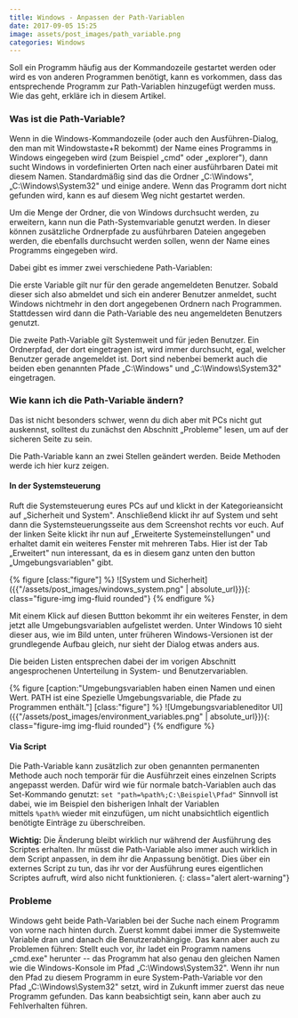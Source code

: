 ```yaml
---
title: Windows - Anpassen der Path-Variablen
date: 2017-09-05 15:25
image: assets/post_images/path_variable.png
categories: Windows
---
```


Soll ein Programm häufig aus der Kommandozeile gestartet werden oder wird es von anderen Programmen benötigt, kann es vorkommen, dass das entsprechende Programm zur Path-Variablen hinzugefügt werden muss. Wie das geht, erkläre ich in diesem Artikel.
<!--more-->
### Was ist die Path-Variable?

Wenn in die Windows-Kommandozeile (oder auch den Ausführen-Dialog, den man mit Windowstaste+R bekommt) der Name eines Programms in Windows eingegeben wird (zum Beispiel „cmd" oder „explorer"), dann sucht Windows in vordefinierten Orten nach einer ausführbaren Datei mit diesem Namen. Standardmäßig sind das die Ordner „C:\Windows", „C:\Windows\System32" und einige andere. Wenn das Programm dort nicht gefunden wird, kann es auf diesem Weg nicht gestartet werden.

Um die Menge der Ordner, die von Windows durchsucht werden, zu erweitern, kann nun die Path-Systemvariable genutzt werden. In dieser können zusätzliche Ordnerpfade zu ausführbaren Dateien angegeben werden, die ebenfalls durchsucht werden sollen, wenn der Name eines Programms eingegeben wird.

Dabei gibt es immer zwei verschiedene Path-Variablen:

Die erste Variable gilt nur für den gerade angemeldeten Benutzer. Sobald dieser sich also abmeldet und sich ein anderer Benutzer anmeldet, sucht Windows nichtmehr in den dort angegebenen Ordnern nach Programmen. Stattdessen wird dann die Path-Variable des neu angemeldeten Benutzers genutzt.

Die zweite Path-Variable gilt Systemweit und für jeden Benutzer. Ein Ordnerpfad, der dort eingetragen ist, wird immer durchsucht, egal, welcher Benutzer gerade angemeldet ist. Dort sind nebenbei bemerkt auch die beiden eben genannten Pfade „C:\Windows" und „C:\Windows\System32" eingetragen.

### Wie kann ich die Path-Variable ändern?

Das ist nicht besonders schwer, wenn du dich aber mit PCs nicht gut auskennst, solltest du zunächst den Abschnitt „Probleme" lesen, um auf der sicheren Seite zu sein.

Die Path-Variable kann an zwei Stellen geändert werden. Beide Methoden werde ich hier kurz zeigen.

#### In der Systemsteuerung


Ruft die Systemsteuerung eures PCs auf und klickt in der Kategorieansicht auf „Sicherheit und System". Anschließend klickt ihr auf System und seht dann die Systemsteuerungsseite aus dem Screenshot rechts vor euch. Auf der linken Seite klickt ihr nun auf „Erweiterte Systemeinstellungen" und erhaltet damit ein weiteres Fenster mit mehreren Tabs. Hier ist der Tab „Erweitert" nun interessant, da es in diesem ganz unten den button „Umgebungsvariablen" gibt.

{% figure [class:"figure"] %}
![System und Sicherheit]({{"/assets/post_images/windows_system.png" | absolute_url}}){: class="figure-img img-fluid rounded"}
{% endfigure %}

Mit einem Klick auf diesen Buttton bekommt ihr ein weiteres Fenster, in dem jetzt alle Umgebungsvariablen aufgelistet werden. Unter Windows 10 sieht dieser aus, wie im Bild unten, unter früheren Windows-Versionen ist der grundlegende Aufbau gleich, nur sieht der Dialog etwas anders aus.

Die beiden Listen entsprechen dabei der im vorigen Abschnitt angesprochenen Unterteilung in System- und Benutzervariablen.

{% figure [caption:"Umgebungsvariablen haben einen Namen und einen Wert. PATH ist eine Spezielle Umgebungsvariable, die Pfade zu Programmen enthält."] [class:"figure"] %}
![Umgebungsvariableneditor UI]({{"/assets/post_images/environment_variables.png" | absolute_url}}){: class="figure-img img-fluid rounded"}
{% endfigure %}

#### Via Script

Die Path-Variable kann zusätzlich zur oben genannten permanenten Methode auch noch temporär für die Ausführzeit eines einzelnen Scripts angepasst werden. Dafür wird wie für normale batch-Variablen auch das Set-Kommando genutzt: `set "path=%path%;C:\Beispiel\Pfad"` Sinnvoll ist dabei, wie im Beispiel den bisherigen Inhalt der Variablen mittels `%path%` wieder mit einzufügen, um nicht unabsichtlich eigentlich benötigte Einträge zu überschreiben.

**Wichtig:** Die Änderung bleibt wirklich nur während der Ausführung des Scriptes erhalten. Ihr müsst die Path-Variable also immer auch wirklich in dem Script anpassen, in dem ihr die Anpassung benötigt. Dies über ein externes Script zu tun, das ihr vor der Ausführung eures eigentlichen Scriptes aufruft, wird also nicht funktionieren.
{: class="alert alert-warning"}

### Probleme

Windows geht beide Path-Variablen bei der Suche nach einem Programm von vorne nach hinten durch. Zuerst kommt dabei immer die Systemweite Variable dran und danach die Benutzerabhängige. Das kann aber auch zu Problemen führen: Stellt euch vor, ihr ladet ein Programm namens „cmd.exe" herunter -- das Programm hat also genau den gleichen Namen wie die Windows-Konsole im Pfad „C:\Windows\System32". Wenn ihr nun den Pfad zu diesem Programm in eure System-Path-Variable vor den Pfad „C:\Windows\System32" setzt, wird in Zukunft immer zuerst das neue Programm gefunden. Das kann beabsichtigt sein, kann aber auch zu Fehlverhalten führen.